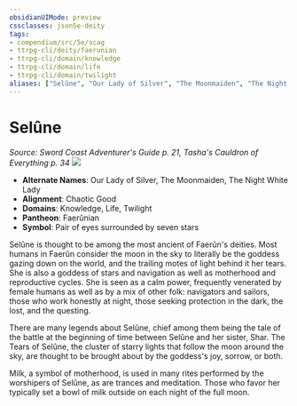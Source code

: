 ```yaml
---
obsidianUIMode: preview
cssclasses: json5e-deity
tags:
- compendium/src/5e/scag
- ttrpg-cli/deity/faerunian
- ttrpg-cli/domain/knowledge
- ttrpg-cli/domain/life
- ttrpg-cli/domain/twilight
aliases: ["Selûne", "Our Lady of Silver", "The Moonmaiden", "The Night White Lady"]
---
```

# Selûne
*Source: Sword Coast Adventurer's Guide p. 21, Tasha's Cauldron of Everything p. 34* 
![](/3-Mechanics/CLI/deities/img/scag-symbol-of-selune.webp#symbol)

- **Alternate Names**: Our Lady of Silver, The Moonmaiden, The Night White Lady
- **Alignment**: Chaotic Good
- **Domains**: Knowledge, Life, Twilight
- **Pantheon**: Faerûnian
- **Symbol**: Pair of eyes surrounded by seven stars

Selûne is thought to be among the most ancient of Faerûn's deities. Most humans in Faerûn consider the moon in the sky to literally be the goddess gazing down on the world, and the trailing motes of light behind it her tears. She is also a goddess of stars and navigation as well as motherhood and reproductive cycles. She is seen as a calm power, frequently venerated by female humans as well as by a mix of other folk: navigators and sailors, those who work honestly at night, those seeking protection in the dark, the lost, and the questing.

There are many legends about Selûne, chief among them being the tale of the battle at the beginning of time between Selûne and her sister, Shar. The Tears of Selûne, the cluster of starry lights that follow the moon around the sky, are thought to be brought about by the goddess's joy, sorrow, or both.

Milk, a symbol of motherhood, is used in many rites performed by the worshipers of Selûne, as are trances and meditation. Those who favor her typically set a bowl of milk outside on each night of the full moon.